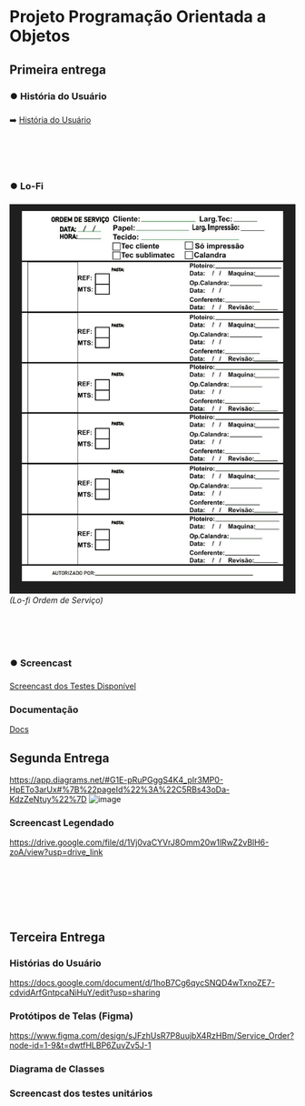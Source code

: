 # Projeto Programação Orientada a Objetos 
## Primeira entrega

### ⏺️ História do Usuário

➡️ [História do Usuário](https://docs.google.com/document/d/1hoB7Cg6qycSNQD4wTxnoZE7-cdvidArfGntpcaNiHuY/edit?usp=sharing)
<br><br><br><br><br>

### ⏺️ Lo-Fi

![Lo-Fi Prototype](Lo-fi_Ordem_Servico.jpg)  
*(Lo-fi Ordem de Serviço)*
<br><br><br><br><br>

### ⏺️ Screencast

[Screencast dos Testes Disponível]([https://youtu.be/HueqqPeg3l0](https://youtu.be/XaAEmypOHGs))

### Documentação
[Docs](https://docs.google.com/document/d/1--pajenH8dxMHjr5ZePC4P_uTH0MYi9Eg31gYzd8Zl8/edit?tab=t.0)


## Segunda Entrega
https://app.diagrams.net/#G1E-pRuPGggS4K4_pIr3MP0-HpETo3arUx#%7B%22pageId%22%3A%22C5RBs43oDa-KdzZeNtuy%22%7D
![image](https://github.com/user-attachments/assets/494e5c92-9e0f-4bcc-83d2-d69b40f25a11)


### Screencast Legendado

https://drive.google.com/file/d/1Vj0vaCYVrJ8Omm20w1lRwZ2vBlH6-zoA/view?usp=drive_link

<br><br><br><br><br>

## Terceira Entrega


###  Histórias do Usuário

https://docs.google.com/document/d/1hoB7Cg6qycSNQD4wTxnoZE7-cdvidArfGntpcaNiHuY/edit?usp=sharing



###  Protótipos de Telas (Figma)

https://www.figma.com/design/sJFzhUsR7P8uujbX4RzHBm/Service_Order?node-id=1-9&t=dwtfHLBP6ZuvZv5J-1


###  Diagrama de Classes


###  Screencast dos testes unitários





